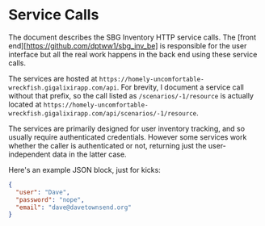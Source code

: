 # Service Calls

The document describes the SBG Inventory HTTP service calls.  The
[front end][https://github.com/dptww1/sbg_inv_be] is responsible for
the user interface but all the real work happens in the back end using
these service calls.

The services are hosted at `https://homely-uncomfortable-wreckfish.gigalixirapp.com/api`.
For brevity, I document a service call without that prefix, so the call listed as
`/scenarios/-1/resource` is actually located at
`https://homely-uncomfortable-wreckfish.gigalixirapp.com/api/scenarios/-1/resource`.

The services are primarily designed for user inventory tracking, and so usually require
authenticated credentials.  However some services work whether the caller is authenticated
or not, returning just the user-independent data in the latter case.

Here's an example JSON block, just for kicks:

```json
{
  "user": "Dave",
  "password": "nope",
  "email": "dave@davetownsend.org"
}
```
